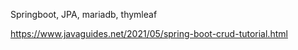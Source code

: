 Springboot, JPA, mariadb, thymleaf

https://www.javaguides.net/2021/05/spring-boot-crud-tutorial.html
